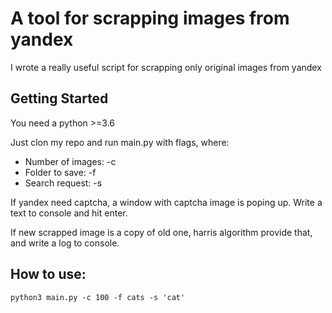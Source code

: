 # A tool for scrapping images from yandex

I wrote a really useful script for scrapping only original images from yandex

## Getting Started

You need a python >=3.6

Just clon my repo and run main.py with flags, where:

* Number of images: -c
* Folder to save: -f
* Search request: -s

If yandex need captcha, a window with captcha image is poping up. Write a text to console and hit enter.

If new scrapped image is a copy of old one, harris algorithm provide that, and write a log to console.

## How to use:
```
python3 main.py -c 100 -f cats -s 'cat'
```
